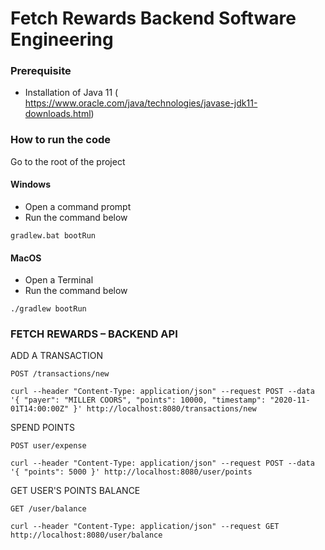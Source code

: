 # Fetch Rewards Backend Software Engineering

### Prerequisite

- Installation of Java 11 ( https://www.oracle.com/java/technologies/javase-jdk11-downloads.html)

### How to run the code

Go to the root of the project

#### Windows

- Open a command prompt
- Run the command below

```
gradlew.bat bootRun
```

#### MacOS

- Open a Terminal
- Run the command below

```
./gradlew bootRun
```

### FETCH REWARDS – BACKEND API

ADD A TRANSACTION

`POST /transactions/new`

```
curl --header "Content-Type: application/json" --request POST --data '{ "payer": "MILLER COORS", "points": 10000, "timestamp": "2020-11-01T14:00:00Z" }' http://localhost:8080/transactions/new
```

SPEND POINTS

`POST user/expense`

```
curl --header "Content-Type: application/json" --request POST --data '{ "points": 5000 }' http://localhost:8080/user/points
```

GET USER'S POINTS BALANCE

`GET /user/balance`

```
curl --header "Content-Type: application/json" --request GET http://localhost:8080/user/balance
```


